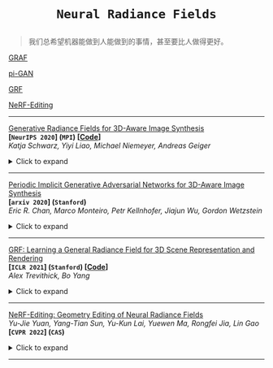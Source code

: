 # <p align=center>`Neural Radiance Fields`</p>

> 我们总希望机器能做到人能做到的事情，甚至要比人做得更好。





[GRAF](#GRAF)

[pi-GAN](#pi-GAN)

[GRF](#GRF)

[NeRF-Editing](#NeRF-Editing)

---

<span id="GRAF"></span>
[Generative Radiance Fields for 3D-Aware Image Synthesis](https://arxiv.org/pdf/2007.02442.pdf)  
**[`NeurIPS 2020`] (`MPI`) [[Code](https://github.com/autonomousvision/graf)]**  
*Katja Schwarz, Yiyi Liao, Michael Niemeyer, Andreas Geiger*

<details><summary>Click to expand</summary>


![image-20210108153435365](https://raw.githubusercontent.com/yzy1996/Image-Hosting/master/20210108153442.png)

> **Summary**



> **Details**

camera matrix $$\mathbf{K}$$

camera pose $$\mathbf{\xi}$$

2D sampling pattern $$\nu$$

shape code $$\mathbf{z}_s \in \mathbb{R}^m$$

appearance code $$\mathbf{z}_a \in \mathbb{R}^n$$


$$
\begin{aligned}
g_{\theta}: \mathbb{R}^{L_{\mathbf{x}}} \times \mathbb{R}^{L_{\mathbf{d}}} \times \mathbb{R}^{M_{s}} \times \mathbb{R}^{M_{a}} & \rightarrow \mathbb{R}^{+} \times \mathbb{R}^{3} \\
\left(\gamma(\mathbf{x}), \gamma(\mathbf{d}), \mathbf{z}_{s}, \mathbf{z}_{a}\right) & \mapsto(\sigma, \mathbf{c})
\end{aligned}
$$

</details>

---

<span id="pi-GAN"></span>
[Periodic Implicit Generative Adversarial Networks for 3D-Aware Image Synthesis](https://arxiv.org/pdf/2012.00926.pdf)  
**[`arxiv 2020`] (`Stanford`)**  
*Eric R. Chan, Marco Monteiro, Petr Kellnhofer, Jiajun Wu, Gordon Wetzstein*

<details><summary>Click to expand</summary>


> **Summary**

Synthesize high-quality view consistent images a SIREN-based 3D representation 

Using a method of combining sinusoidal representation networks and neural radiance fields.



multi-view consistency



> **Details**

First represent 3D object 



Density and color are defined as:
$$
\begin{align}
\sigma(\mathbf{x}) &=\mathbf{W}_{\sigma} \Phi(\mathbf{x})+\mathbf{b}_{\sigma}, \\
\mathbf{c}(\mathbf{x}, \mathbf{d}) &=\mathbf{W}_{c} \phi_{c}\left([\Phi(\mathbf{x}), \mathbf{d}]^{T}\right)+\mathbf{b}_{c},
\end{align}
$$


</details>

---

<span id="GRF"></span>
[GRF: Learning a General Radiance Field for 3D Scene Representation and Rendering](https://arxiv.org/pdf/2010.04595.pdf)  
**[`ICLR 2021`] (`Stanford`) [[Code](https://github.com/alextrevithick/GRF)]**  
*Alex Trevithick, Bo Yang*

<details><summary>Click to expand</summary>


> **Summary**



</details>

---

<span id="NeRF-Editing"></span>
[NeRF-Editing: Geometry Editing of Neural Radiance Fields](https://arxiv.org/abs/2205.04978)  
*Yu-Jie Yuan, Yang-Tian Sun, Yu-Kun Lai, Yuewen Ma, Rongfei Jia, Lin Gao*  
**[`CVPR 2022`] (`CAS`)**

<details><summary>Click to expand</summary>
<div align=center><img width="700" src="https://raw.githubusercontent.com/yzy1996/Image-Hosting/master/image-20220512084132617.png"/></div>

> **Summary**

- Establish a correspondence between the extracted explicit mesh representation and the implicit neural representation of the target scene.
- Users first deform the mesh representation of the scene (well developed mesh-based deformation methods) and then bend the camera rays by introducing a tetragedra (四面体) mesh as a proxy.

> **Details**

- 

</details>

---

